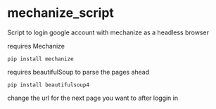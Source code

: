 # mechanize_script
Script to login google account with mechanize as a headless browser

requires
Mechanize
```
pip install mechanize
```

requires beautifulSoup to parse the pages ahead
```
pip install beautifulsoup4
```

change the url for the next page you want to after loggin in
